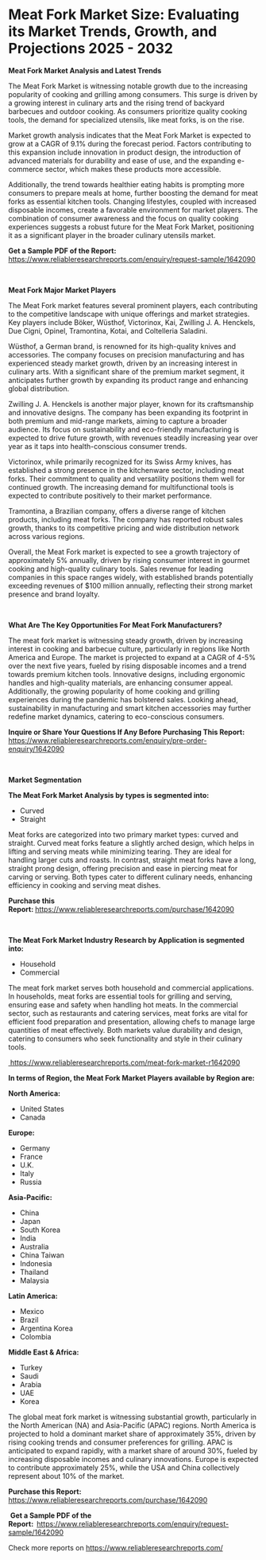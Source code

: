 <p><h1>Meat Fork Market Size: Evaluating its Market Trends, Growth, and Projections 2025 - 2032</h1></p><p><strong>Meat Fork Market Analysis and Latest Trends</strong></p>
<p><p>The Meat Fork Market is witnessing notable growth due to the increasing popularity of cooking and grilling among consumers. This surge is driven by a growing interest in culinary arts and the rising trend of backyard barbecues and outdoor cooking. As consumers prioritize quality cooking tools, the demand for specialized utensils, like meat forks, is on the rise.</p><p>Market growth analysis indicates that the Meat Fork Market is expected to grow at a CAGR of 9.1% during the forecast period. Factors contributing to this expansion include innovation in product design, the introduction of advanced materials for durability and ease of use, and the expanding e-commerce sector, which makes these products more accessible.</p><p>Additionally, the trend towards healthier eating habits is prompting more consumers to prepare meals at home, further boosting the demand for meat forks as essential kitchen tools. Changing lifestyles, coupled with increased disposable incomes, create a favorable environment for market players. The combination of consumer awareness and the focus on quality cooking experiences suggests a robust future for the Meat Fork Market, positioning it as a significant player in the broader culinary utensils market.</p></p>
<p><strong>Get a Sample PDF of the Report:&nbsp;</strong> <a href="https://www.reliableresearchreports.com/enquiry/request-sample/1642090?utm_campaign=3446&utm_medium=2&utm_source=Github&utm_content=ia&utm_term=05042025&utm_id=meat-fork">https://www.reliableresearchreports.com/enquiry/request-sample/1642090</a></p>
<p>&nbsp;</p>
<p><strong>Meat Fork Major Market Players</strong></p>
<p><p>The Meat Fork market features several prominent players, each contributing to the competitive landscape with unique offerings and market strategies. Key players include Böker, Wüsthof, Victorinox, Kai, Zwilling J. A. Henckels, Due Cigni, Opinel, Tramontina, Kotai, and Coltelleria Saladini.</p><p>Wüsthof, a German brand, is renowned for its high-quality knives and accessories. The company focuses on precision manufacturing and has experienced steady market growth, driven by an increasing interest in culinary arts. With a significant share of the premium market segment, it anticipates further growth by expanding its product range and enhancing global distribution.</p><p>Zwilling J. A. Henckels is another major player, known for its craftsmanship and innovative designs. The company has been expanding its footprint in both premium and mid-range markets, aiming to capture a broader audience. Its focus on sustainability and eco-friendly manufacturing is expected to drive future growth, with revenues steadily increasing year over year as it taps into health-conscious consumer trends.</p><p>Victorinox, while primarily recognized for its Swiss Army knives, has established a strong presence in the kitchenware sector, including meat forks. Their commitment to quality and versatility positions them well for continued growth. The increasing demand for multifunctional tools is expected to contribute positively to their market performance.</p><p>Tramontina, a Brazilian company, offers a diverse range of kitchen products, including meat forks. The company has reported robust sales growth, thanks to its competitive pricing and wide distribution network across various regions.</p><p>Overall, the Meat Fork market is expected to see a growth trajectory of approximately 5% annually, driven by rising consumer interest in gourmet cooking and high-quality culinary tools. Sales revenue for leading companies in this space ranges widely, with established brands potentially exceeding revenues of $100 million annually, reflecting their strong market presence and brand loyalty.</p></p>
<p>&nbsp;</p>
<p><strong>What Are The Key Opportunities For Meat Fork Manufacturers?</strong></p>
<p><p>The meat fork market is witnessing steady growth, driven by increasing interest in cooking and barbecue culture, particularly in regions like North America and Europe. The market is projected to expand at a CAGR of 4-5% over the next five years, fueled by rising disposable incomes and a trend towards premium kitchen tools. Innovative designs, including ergonomic handles and high-quality materials, are enhancing consumer appeal. Additionally, the growing popularity of home cooking and grilling experiences during the pandemic has bolstered sales. Looking ahead, sustainability in manufacturing and smart kitchen accessories may further redefine market dynamics, catering to eco-conscious consumers.</p></p>
<p><strong>Inquire or Share Your Questions If Any Before Purchasing This Report:</strong> <a href="https://www.reliableresearchreports.com/enquiry/pre-order-enquiry/1642090?utm_campaign=3446&utm_medium=2&utm_source=Github&utm_content=ia&utm_term=05042025&utm_id=meat-fork">https://www.reliableresearchreports.com/enquiry/pre-order-enquiry/1642090</a></p>
<p>&nbsp;</p>
<p><strong>Market Segmentation</strong></p>
<p><strong>The Meat Fork Market Analysis by types is segmented into:</strong></p>
<p><ul><li>Curved</li><li>Straight</li></ul></p>
<p><p>Meat forks are categorized into two primary market types: curved and straight. Curved meat forks feature a slightly arched design, which helps in lifting and serving meats while minimizing tearing. They are ideal for handling larger cuts and roasts. In contrast, straight meat forks have a long, straight prong design, offering precision and ease in piercing meat for carving or serving. Both types cater to different culinary needs, enhancing efficiency in cooking and serving meat dishes.</p></p>
<p><strong>Purchase this Report:&nbsp;</strong><a href="https://www.reliableresearchreports.com/purchase/1642090?utm_campaign=3446&utm_medium=2&utm_source=Github&utm_content=ia&utm_term=05042025&utm_id=meat-fork">https://www.reliableresearchreports.com/purchase/1642090</a></p>
<p>&nbsp;</p>
<p><strong>The Meat Fork Market Industry Research by Application is segmented into:</strong></p>
<p><ul><li>Household</li><li>Commercial</li></ul></p>
<p><p>The meat fork market serves both household and commercial applications. In households, meat forks are essential tools for grilling and serving, ensuring ease and safety when handling hot meats. In the commercial sector, such as restaurants and catering services, meat forks are vital for efficient food preparation and presentation, allowing chefs to manage large quantities of meat effectively. Both markets value durability and design, catering to consumers who seek functionality and style in their culinary tools.</p></p>
<p><a href="https://www.reliableresearchreports.com/meat-fork-market-r1642090?utm_campaign=3446&utm_medium=2&utm_source=Github&utm_content=ia&utm_term=05042025&utm_id=meat-fork">&nbsp;https://www.reliableresearchreports.com/meat-fork-market-r1642090</a></p>
<p><strong>In terms of Region, the Meat Fork Market Players available by Region are:</strong></p>
<p>
    <p> <strong> North America: </strong>
        <ul>
            <li>United States</li>
            <li>Canada</li>
        </ul>
        </p> 
    <p> <strong> Europe: </strong>
        <ul>
            <li>Germany</li>
            <li>France</li>
            <li>U.K.</li>
            <li>Italy</li>
            <li>Russia</li>
        </ul>
        </p> 
    <p> <strong> Asia-Pacific: </strong>
        <ul>
            <li>China</li>
            <li>Japan</li>
            <li>South Korea</li>
            <li>India</li>
            <li>Australia</li>
            <li>China Taiwan</li>
            <li>Indonesia</li>
            <li>Thailand</li>
            <li>Malaysia</li>
        </ul>
        </p> 
    <p> <strong> Latin America: </strong>
        <ul>
            <li>Mexico</li>
            <li>Brazil</li>
            <li>Argentina Korea</li>
            <li>Colombia</li>
        </ul>
        </p> 
    <p> <strong> Middle East & Africa: </strong>
        <ul>
            <li>Turkey</li>
            <li>Saudi</li>
            <li>Arabia</li>
            <li>UAE</li>
            <li>Korea</li>
        </ul>
    </p>
    </p>
<p><p>The global meat fork market is witnessing substantial growth, particularly in the North American (NA) and Asia-Pacific (APAC) regions. North America is projected to hold a dominant market share of approximately 35%, driven by rising cooking trends and consumer preferences for grilling. APAC is anticipated to expand rapidly, with a market share of around 30%, fueled by increasing disposable incomes and culinary innovations. Europe is expected to contribute approximately 25%, while the USA and China collectively represent about 10% of the market.</p></p>
<p><strong>Purchase this Report: </strong><a href="https://www.reliableresearchreports.com/purchase/1642090?utm_campaign=3446&utm_medium=2&utm_source=Github&utm_content=ia&utm_term=05042025&utm_id=meat-fork">https://www.reliableresearchreports.com/purchase/1642090</a></p>
<p>&nbsp;<strong>Get a Sample PDF of the Report:&nbsp;&nbsp;</strong><a href="https://www.reliableresearchreports.com/enquiry/request-sample/1642090?utm_campaign=3446&utm_medium=2&utm_source=Github&utm_content=ia&utm_term=05042025&utm_id=meat-fork">https://www.reliableresearchreports.com/enquiry/request-sample/1642090</a></p>
<p><strong></strong></p>
<p>Check more reports on <a href="https://www.reliableresearchreports.com/?utm_campaign=3446&utm_medium=2&utm_source=Github&utm_content=ia&utm_term=05042025&utm_id=meat-fork">https://www.reliableresearchreports.com/</a></p>